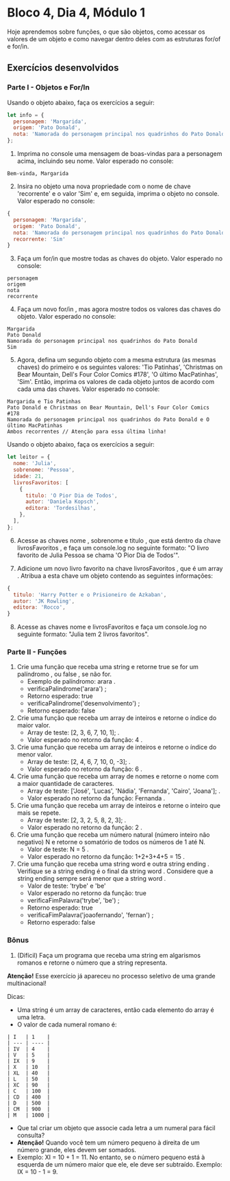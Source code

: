 # Bloco 4, Dia 4, Módulo 1

Hoje aprendemos sobre funções, o que são objetos, como acessar os valores de um objeto e como navegar dentro deles com as estruturas for/of e for/in.

## Exercícios desenvolvidos

### Parte I - Objetos e For/In

Usando o objeto abaixo, faça os exercícios a seguir:

```javascript
let info = {
  personagem: 'Margarida',
  origem: 'Pato Donald',
  nota: 'Namorada do personagem principal nos quadrinhos do Pato Donald',
};
```

1. Imprima no console uma mensagem de boas-vindas para a personagem acima, incluindo seu nome. Valor esperado no console:

```
Bem-vinda, Margarida
```

2. Insira no objeto uma nova propriedade com o nome de chave 'recorrente' e o valor 'Sim' e, em seguida, imprima o objeto no console. Valor esperado no console:

```javascript
{
  personagem: 'Margarida',
  origem: 'Pato Donald',
  nota: 'Namorada do personagem principal nos quadrinhos do Pato Donald',
  recorrente: 'Sim'
}
```

3. Faça um for/in que mostre todas as chaves do objeto. Valor esperado no console:

```
personagem
origem
nota
recorrente
```

4. Faça um novo for/in , mas agora mostre todos os valores das chaves do objeto. Valor esperado no console:

```
Margarida
Pato Donald
Namorada do personagem principal nos quadrinhos do Pato Donald
Sim
```

5. Agora, defina um segundo objeto com a mesma estrutura (as mesmas chaves) do primeiro e os seguintes valores: 'Tio Patinhas', 'Christmas on Bear Mountain, Dell's Four Color Comics #178', 'O último MacPatinhas', 'Sim'. Então, imprima os valores de cada objeto juntos de acordo com cada uma das chaves. Valor esperado no console:

```
Margarida e Tio Patinhas
Pato Donald e Christmas on Bear Mountain, Dell's Four Color Comics #178
Namorada do personagem principal nos quadrinhos do Pato Donald e O último MacPatinhas
Ambos recorrentes // Atenção para essa última linha!
```

Usando o objeto abaixo, faça os exercícios a seguir:

```javascript
let leitor = {
  nome: 'Julia',
  sobrenome: 'Pessoa',
  idade: 21,
  livrosFavoritos: [
    {
      titulo: 'O Pior Dia de Todos',
      autor: 'Daniela Kopsch',
      editora: 'Tordesilhas',
    },
  ],
};
```

6. Acesse as chaves nome , sobrenome e titulo , que está dentro da chave livrosFavoritos , e faça um console.log no seguinte formato: "O livro favorito de Julia Pessoa se chama 'O Pior Dia de Todos'".

7. Adicione um novo livro favorito na chave livrosFavoritos , que é um array . Atribua a esta chave um objeto contendo as seguintes informações:

```javascript
{
  titulo: 'Harry Potter e o Prisioneiro de Azkaban',
  autor: 'JK Rowling',
  editora: 'Rocco',
}
```

8. Acesse as chaves nome e livrosFavoritos e faça um console.log no seguinte formato: "Julia tem 2 livros favoritos".

### Parte II - Funções

1. Crie uma função que receba uma string e retorne true se for um palíndromo , ou false , se não for.
    * Exemplo de palíndromo: arara .
    * verificaPalindrome('arara') ;
    * Retorno esperado: true
    * verificaPalindrome('desenvolvimento') ;
    * Retorno esperado: false
2. Crie uma função que receba um array de inteiros e retorne o índice do maior valor.
    * Array de teste: [2, 3, 6, 7, 10, 1]; .
    * Valor esperado no retorno da função: 4 .
3. Crie uma função que receba um array de inteiros e retorne o índice do menor valor.
    * Array de teste: [2, 4, 6, 7, 10, 0, -3]; .
    * Valor esperado no retorno da função: 6 .
4. Crie uma função que receba um array de nomes e retorne o nome com a maior quantidade de caracteres.
    * Array de teste: ['José', 'Lucas', 'Nádia', 'Fernanda', 'Cairo', 'Joana']; .
    * Valor esperado no retorno da função: Fernanda .
5. Crie uma função que receba um array de inteiros e retorne o inteiro que mais se repete.
    * Array de teste: [2, 3, 2, 5, 8, 2, 3]; .
    * Valor esperado no retorno da função: 2 .
6. Crie uma função que receba um número natural (número inteiro não negativo) N e retorne o somatório de todos os números de 1 até N.
    * Valor de teste: N = 5 .
    * Valor esperado no retorno da função: 1+2+3+4+5 = 15 .
7. Crie uma função que receba uma string word e outra string ending . Verifique se a string ending é o final da string word . Considere que a string ending sempre será menor que a string word .
    * Valor de teste: 'trybe' e 'be'
    * Valor esperado no retorno da função: true
    * verificaFimPalavra('trybe', 'be') ;
    * Retorno esperado: true
    * verificaFimPalavra('joaofernando', 'fernan') ;
    * Retorno esperado: false

### Bônus

1. (Difícil) Faça um programa que receba uma string em algarismos romanos e retorne o número que a string representa.

<strong>Atenção!</strong> Esse exercício já apareceu no processo seletivo de uma grande multinacional!

Dicas:

* Uma string é um array de caracteres, então cada elemento do array é uma letra.
* O valor de cada numeral romano é:

```
| I   | 1    |
| --- | ---- |
| IV  | 4    |
| V   | 5    |
| IX  | 9    |
| X   | 10   |
| XL  | 40   |
| L   | 50   |
| XC  | 90   |
| C   | 100  |
| CD  | 400  |
| D   | 500  |
| CM  | 900  |
| M   | 1000 |
```

* Que tal criar um objeto que associe cada letra a um numeral para fácil consulta?
* <strong>Atenção!</strong> Quando você tem um número pequeno à direita de um número grande, eles devem ser somados.
* Exemplo: XI = 10 + 1 = 11. No entanto, se o número pequeno está à esquerda de um número maior que ele, ele deve ser subtraído. Exemplo: IX = 10 - 1 = 9.